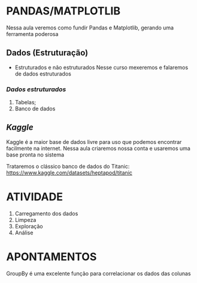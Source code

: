 # PANDAS/MATPLOTLIB
Nessa aula veremos como fundir Pandas e Matplotlib, gerando uma ferramenta poderosa

## Dados (Estruturação)
- Estruturados e não estruturados
Nesse curso mexeremos e falaremos de dados estruturados

### *Dados estruturados*
1. Tabelas;
2. Banco de dados

## *Kaggle*
Kaggle é a maior base de dados livre para uso que podemos encontrar facilmente na internet. Nessa aula criaremos nossa conta e usaremos uma base pronta no sistema

Trataremos o clássico banco de dados do Titanic: https://www.kaggle.com/datasets/heptapod/titanic

# ATIVIDADE
1. Carregamento dos dados
2. Limpeza
3. Exploração
4. Análise

# APONTAMENTOS
GroupBy é uma excelente função para correlacionar os dados das colunas
